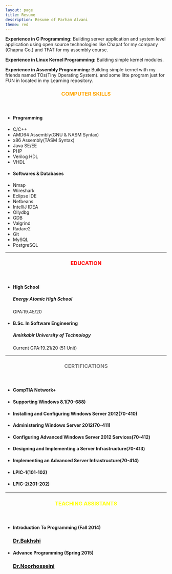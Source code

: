 ```yaml
---
layout: page
title: Resume
description: Resume of Parham Alvani
theme: red
---
```

**Experience in C Programming:**
Building server application and system level application using open source technologies like
Chapat for my company (Chapna Co.) and TFAT for my assembly course.

**Experience in Linux Kernel Programming:**
Building simple kernel modules.

**Experience in Assembly Programming:**
Building simple kernel with my friends named TOs(Tiny Operating System).
and some litte program just for FUN in located in my Learning repository.

<!-- Skills -->
<section class="row">
	<header class="col-md-3">
		<h3 style="text-transform:uppercase;color:orange">Computer Skills</h3>
	</header>
	<div class="col-md-9">
		<div class="row">
			<div class="col-md-6">
				<ul class="list-group">
					<li class="list-group-item active"><h4><strong>Programming</strong></h4></li>
					<li class="list-group-item">C/C++</li>
					<li class="list-group-item">AMD64 Assembly(GNU & NASM Syntax)</li>
					<li class="list-group-item">x86 Assembly(TASM Syntax)</li>
					<li class="list-group-item">Java SE/EE</li>
					<li class="list-group-item">PHP</li>
					<li class="list-group-item">Verilog HDL</li>
					<li class="list-group-item">VHDL</li>
				</ul>
			</div>
			<div class="col-md-6">
				<ul class="list-group">
					<li class="list-group-item active"><h4><strong>Softwares & Databases</strong></h4></li>
					<li class="list-group-item">Nmap</li>
					<li class="list-group-item">Wireshark</li>
					<li class="list-group-item">Eclipse IDE</li>
					<li class="list-group-item">Netbeans</li>
					<li class="list-group-item">IntelliJ IDEA</li>
					<li class="list-group-item">Ollydbg</li>
					<li class="list-group-item">GDB</li>
					<li class="list-group-item">Valgrind</li>
					<li class="list-group-item">Radare2</li>
					<li class="list-group-item">Git</li>
					<li class="list-group-item">MySQL</li>
					<li class="list-group-item">PostgreSQL</li>
				</ul>
			</div>
		</div>
	</div>
</section>
<hr/>
<!-- Education -->
<section class="row">
	<header class="col-md-3">
		<h3 style="text-transform:uppercase;color:red">Education</h3>
	</header>
	<div class="col-md-9">
		<ul>
			<li>
				<h4>High School</h4>
				<h5>Energy Atomic High School</h5>
				<p>GPA:19.45/20</p>
			</li>
			<li>
				<h4>B.Sc. In Software Engineering</h4>
				<h5>Amirkabir University of Technology</h5>
				<p>Current GPA:19.21/20 (51 Unit)</p>
			</li>
		</ul>
	</div>
</section>
<hr/>
<!-- Certifications -->
<section class="row">
	<header class="col-md-3">
		<h3 style="text-transform:uppercase;color:gray">Certifications</h3>
	</header>
	<div class="col-md-9">
		<ul>
			<li>
				<h4>CompTIA Network+</h4>
			</li>
			<li>
				<h4>Supporting Windows 8.1(70-688)</h4>
			</li>
			<li>
				<h4>Installing and Configuring Windows Server 2012(70-410)</h4>
			</li>
			<li>
				<h4>Administering Windows Server 2012(70-411)</h4>
			</li>
			<li>
				<h4>Configuring Advanced Windows Server 2012 Services(70-412)</h4>
			</li>
			<li>
				<h4>Designing and Implementing a Server Infrastructure(70-413)</h4>
			</li>
			<li>
				<h4>Implementing an Advanced Server Infrastructure(70-414)</h4>
			</li>
			<li>
				<h4>LPIC-1(101-102)</h4>
			</li>
			<li>
				<h4>LPIC-2(201-202)</h4>
			</li>
		</ul>
	</div>
</section>
<hr/>
<!-- Teaching Assistants -->
<section class="row">
	<header class="col-md-3">
		<h3 style="text-transform:uppercase;color:yellow">Teaching Assistants</h3>
	</header>
	<div class="col-md-9">
		<ul>
			<li>
				<h4>Introduction To Programming (Fall 2014)</h4>
				<h3><a href="http://ceit.aut.ac.ir/~bakhshis">Dr.Bakhshi</a></h3>
			</li>
			<li>
				<h4>Advance Programming (Spring 2015)</h4>
				<h3>
				<a href="http://ceit.aut.ac.ir/autcms/people/verticalPagesAjax/professorHomePage.htm?
				url=majidnh&depurl=computer-engineering&lang=en&cid=626143">
				Dr.Noorhosseini
				</a>
				</h3>
			</li>
		</ul>
	</div>
</section>
